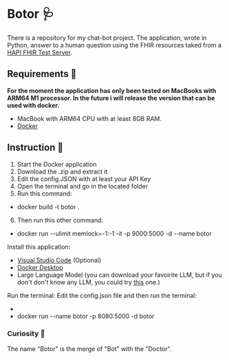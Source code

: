 # Botor 🩺
There is a repository for my chat-bot project. The application, wrote in Python, answer to a human question using the FHIR resources taked from a [HAPI FHIR Test Server](https://hapi.fhir.org/).

## Requirements 📝
**For the moment the application has only been tested on MacBooks with ARM64 M1 processor. In the future i will release the version that can be used with docker.**

- MacBook with ARM64 CPU with at least 8GB RAM.
- [Docker](https://www.docker.com/products/docker-desktop/) 

## Instruction 📖
1. Start the Docker application
2. Download the .zip and extract it
3. Edit the config.JSON with at least your API Key
4. Open the terminal and go in the located folder
5. Run this command: 
  - docker build -t botor .
6. Then run this other command: 
  - docker run --ulimit memlock=-1:-1 -it -p 9000:5000 -d --name botor
    
Install this application:

- [Visual Studio Code](https://code.visualstudio.com/download) (Optional)
- [Docker Desktop](https://www.docker.com/products/docker-desktop/)
- Large Language Model (you can download your favoirite LLM, but if you don't don't know any LLM, you could try [this](https://huggingface.co/TheBloke/Mistral-7B-Instruct-v0.1-GGUF) one.)

Run the terminal:
Edit the config.json file and then run the terminal:

- 
- docker run --name botor -p 8080:5000 -d botor

### Curiosity 🧐
The name "Botor" is the merge of "Bot" with the "Doctor".
